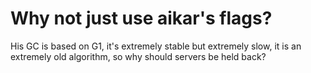 # Why not just use aikar's flags?
His GC is based on G1, it's extremely stable but extremely slow, it is an extremely old algorithm, so why should servers be held back?
